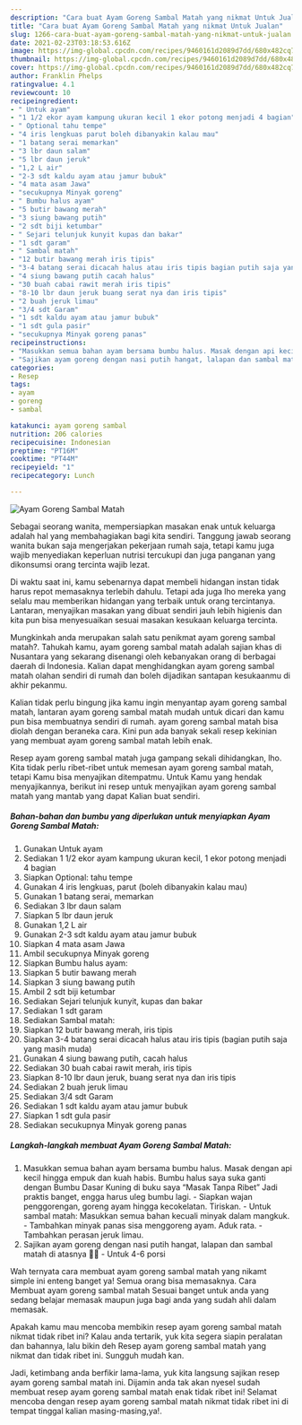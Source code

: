 ```yaml
---
description: "Cara buat Ayam Goreng Sambal Matah yang nikmat Untuk Jualan"
title: "Cara buat Ayam Goreng Sambal Matah yang nikmat Untuk Jualan"
slug: 1266-cara-buat-ayam-goreng-sambal-matah-yang-nikmat-untuk-jualan
date: 2021-02-23T03:18:53.616Z
image: https://img-global.cpcdn.com/recipes/9460161d2089d7dd/680x482cq70/ayam-goreng-sambal-matah-foto-resep-utama.jpg
thumbnail: https://img-global.cpcdn.com/recipes/9460161d2089d7dd/680x482cq70/ayam-goreng-sambal-matah-foto-resep-utama.jpg
cover: https://img-global.cpcdn.com/recipes/9460161d2089d7dd/680x482cq70/ayam-goreng-sambal-matah-foto-resep-utama.jpg
author: Franklin Phelps
ratingvalue: 4.1
reviewcount: 10
recipeingredient:
- " Untuk ayam"
- "1 1/2 ekor ayam kampung ukuran kecil 1 ekor potong menjadi 4 bagian"
- " Optional tahu tempe"
- "4 iris lengkuas parut boleh dibanyakin kalau mau"
- "1 batang serai memarkan"
- "3 lbr daun salam"
- "5 lbr daun jeruk"
- "1,2 L air"
- "2-3 sdt kaldu ayam atau jamur bubuk"
- "4 mata asam Jawa"
- "secukupnya Minyak goreng"
- " Bumbu halus ayam"
- "5 butir bawang merah"
- "3 siung bawang putih"
- "2 sdt biji ketumbar"
- " Sejari telunjuk kunyit kupas dan bakar"
- "1 sdt garam"
- " Sambal matah"
- "12 butir bawang merah iris tipis"
- "3-4 batang serai dicacah halus atau iris tipis bagian putih saja yang masih muda"
- "4 siung bawang putih cacah halus"
- "30 buah cabai rawit merah iris tipis"
- "8-10 lbr daun jeruk buang serat nya dan iris tipis"
- "2 buah jeruk limau"
- "3/4 sdt Garam"
- "1 sdt kaldu ayam atau jamur bubuk"
- "1 sdt gula pasir"
- "secukupnya Minyak goreng panas"
recipeinstructions:
- "Masukkan semua bahan ayam bersama bumbu halus. Masak dengan api kecil hingga empuk dan kuah habis. Bumbu halus saya suka ganti dengan Bumbu Dasar Kuning di buku saya “Masak Tanpa Ribet” Jadi praktis banget, engga harus uleg bumbu lagi. Siapkan wajan penggorengan, goreng ayam hingga kecokelatan. Tiriskan. Untuk sambal matah: Masukkan semua bahan kecuali minyak dalam mangkuk. Tambahkan minyak panas sisa menggoreng ayam. Aduk rata. Tambahkan perasan jeruk limau."
- "Sajikan ayam goreng dengan nasi putih hangat, lalapan dan sambal matah di atasnya 👍🏻 Untuk 4-6 porsi"
categories:
- Resep
tags:
- ayam
- goreng
- sambal

katakunci: ayam goreng sambal 
nutrition: 206 calories
recipecuisine: Indonesian
preptime: "PT16M"
cooktime: "PT44M"
recipeyield: "1"
recipecategory: Lunch

---
```



![Ayam Goreng Sambal Matah](https://img-global.cpcdn.com/recipes/9460161d2089d7dd/680x482cq70/ayam-goreng-sambal-matah-foto-resep-utama.jpg)

Sebagai seorang wanita, mempersiapkan masakan enak untuk keluarga adalah hal yang membahagiakan bagi kita sendiri. Tanggung jawab seorang  wanita bukan saja mengerjakan pekerjaan rumah saja, tetapi kamu juga wajib menyediakan keperluan nutrisi tercukupi dan juga panganan yang dikonsumsi orang tercinta wajib lezat.

Di waktu  saat ini, kamu sebenarnya dapat membeli hidangan instan tidak harus repot memasaknya terlebih dahulu. Tetapi ada juga lho mereka yang selalu mau memberikan hidangan yang terbaik untuk orang tercintanya. Lantaran, menyajikan masakan yang dibuat sendiri jauh lebih higienis dan kita pun bisa menyesuaikan sesuai masakan kesukaan keluarga tercinta. 



Mungkinkah anda merupakan salah satu penikmat ayam goreng sambal matah?. Tahukah kamu, ayam goreng sambal matah adalah sajian khas di Nusantara yang sekarang disenangi oleh kebanyakan orang di berbagai daerah di Indonesia. Kalian dapat menghidangkan ayam goreng sambal matah olahan sendiri di rumah dan boleh dijadikan santapan kesukaanmu di akhir pekanmu.

Kalian tidak perlu bingung jika kamu ingin menyantap ayam goreng sambal matah, lantaran ayam goreng sambal matah mudah untuk dicari dan kamu pun bisa membuatnya sendiri di rumah. ayam goreng sambal matah bisa diolah dengan beraneka cara. Kini pun ada banyak sekali resep kekinian yang membuat ayam goreng sambal matah lebih enak.

Resep ayam goreng sambal matah juga gampang sekali dihidangkan, lho. Kita tidak perlu ribet-ribet untuk memesan ayam goreng sambal matah, tetapi Kamu bisa menyajikan ditempatmu. Untuk Kamu yang hendak menyajikannya, berikut ini resep untuk menyajikan ayam goreng sambal matah yang mantab yang dapat Kalian buat sendiri.

<!--inarticleads1-->

##### Bahan-bahan dan bumbu yang diperlukan untuk menyiapkan Ayam Goreng Sambal Matah:

1. Gunakan  Untuk ayam
1. Sediakan 1 1/2 ekor ayam kampung ukuran kecil, 1 ekor potong menjadi 4 bagian
1. Siapkan  Optional: tahu tempe
1. Gunakan 4 iris lengkuas, parut (boleh dibanyakin kalau mau)
1. Gunakan 1 batang serai, memarkan
1. Sediakan 3 lbr daun salam
1. Siapkan 5 lbr daun jeruk
1. Gunakan 1,2 L air
1. Gunakan 2-3 sdt kaldu ayam atau jamur bubuk
1. Siapkan 4 mata asam Jawa
1. Ambil secukupnya Minyak goreng
1. Siapkan  Bumbu halus ayam:
1. Siapkan 5 butir bawang merah
1. Siapkan 3 siung bawang putih
1. Ambil 2 sdt biji ketumbar
1. Sediakan  Sejari telunjuk kunyit, kupas dan bakar
1. Sediakan 1 sdt garam
1. Sediakan  Sambal matah:
1. Siapkan 12 butir bawang merah, iris tipis
1. Siapkan 3-4 batang serai dicacah halus atau iris tipis (bagian putih saja yang masih muda)
1. Gunakan 4 siung bawang putih, cacah halus
1. Sediakan 30 buah cabai rawit merah, iris tipis
1. Siapkan 8-10 lbr daun jeruk, buang serat nya dan iris tipis
1. Sediakan 2 buah jeruk limau
1. Sediakan 3/4 sdt Garam
1. Sediakan 1 sdt kaldu ayam atau jamur bubuk
1. Siapkan 1 sdt gula pasir
1. Sediakan secukupnya Minyak goreng panas




<!--inarticleads2-->

##### Langkah-langkah membuat Ayam Goreng Sambal Matah:

1. Masukkan semua bahan ayam bersama bumbu halus. Masak dengan api kecil hingga empuk dan kuah habis. Bumbu halus saya suka ganti dengan Bumbu Dasar Kuning di buku saya “Masak Tanpa Ribet” Jadi praktis banget, engga harus uleg bumbu lagi. - Siapkan wajan penggorengan, goreng ayam hingga kecokelatan. Tiriskan. - Untuk sambal matah: Masukkan semua bahan kecuali minyak dalam mangkuk. - Tambahkan minyak panas sisa menggoreng ayam. Aduk rata. - Tambahkan perasan jeruk limau.
1. Sajikan ayam goreng dengan nasi putih hangat, lalapan dan sambal matah di atasnya 👍🏻 - Untuk 4-6 porsi




Wah ternyata cara membuat ayam goreng sambal matah yang nikamt simple ini enteng banget ya! Semua orang bisa memasaknya. Cara Membuat ayam goreng sambal matah Sesuai banget untuk anda yang sedang belajar memasak maupun juga bagi anda yang sudah ahli dalam memasak.

Apakah kamu mau mencoba membikin resep ayam goreng sambal matah nikmat tidak ribet ini? Kalau anda tertarik, yuk kita segera siapin peralatan dan bahannya, lalu bikin deh Resep ayam goreng sambal matah yang nikmat dan tidak ribet ini. Sungguh mudah kan. 

Jadi, ketimbang anda berfikir lama-lama, yuk kita langsung sajikan resep ayam goreng sambal matah ini. Dijamin anda tak akan nyesel sudah membuat resep ayam goreng sambal matah enak tidak ribet ini! Selamat mencoba dengan resep ayam goreng sambal matah nikmat tidak ribet ini di tempat tinggal kalian masing-masing,ya!.

